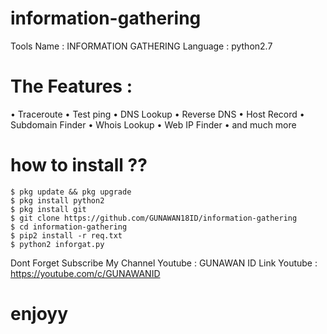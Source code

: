# information-gathering
Tools Name : INFORMATION GATHERING
Language : python2.7

# The Features :
• Traceroute
• Test ping
• DNS Lookup
• Reverse DNS
• Host Record
• Subdomain Finder
• Whois Lookup
• Web IP Finder
• and much more


# how to install ??

    $ pkg update && pkg upgrade
    $ pkg install python2
    $ pkg install git
    $ git clone https://github.com/GUNAWAN18ID/information-gathering
    $ cd information-gathering
    $ pip2 install -r req.txt
    $ python2 inforgat.py

Dont Forget Subscribe My Channel Youtube : GUNAWAN ID
Link Youtube : https://youtube.com/c/GUNAWANID

# enjoyy
